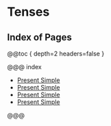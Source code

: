 # Tenses

## Index of Pages

@@toc { depth=2 headers=false }

@@@ index

- [Present Simple](present_simple.md)
- [Present Simple](present_continuous.md)
- [Present Simple](present_perfect.md)
- [Present Simple](future.md)

@@@
